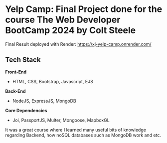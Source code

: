 # Yelp Camp: Final Project done for the course The Web Developer BootCamp 2024 by Colt Steele

Final Result deployed with Render:
https://xj-yelp-camp.onrender.com/

## Tech Stack

**Front-End**

- HTML, CSS, Bootstrap, Javascript, EJS

**Back-End**

- NodeJS, ExpressJS, MongoDB

**Core Dependencies**

- Joi, PassportJS, Multer, Mongoose, MapboxGL

It was a great course where I learned many useful bits of knowledge regarding Backend, how noSQL databases such as MongoDB work and etc.
